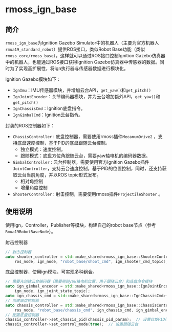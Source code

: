 # rmoss_ign_base

## 简介

`rmoss_ign_base`为Ignition Gazebo Simulator中的机器人（主要为官方机器人`rmua19_standard_robot`）提供ROS接口，类似Robot Base功能（类似`rmoss_core/rmoss_base`），这样就可以通过ROS接口控制Ignition Gazebo仿真器中的机器人，也能通过ROS接口获得Ignition Gazebo仿真器中传感器的数据。同时为了实现高扩展性，将ign执行器与传感器数据进行模块化。

Ignition Gazebo模块如下：

* `IgnImu`：IMU传感器模块，并增加云台API，`get_yaw()`和`get_pitch()` 
* `IgnJointEncoder`：关节编码器模块，并为云台增加额外API，`get_yaw()`和`get_pitch()` 
* `IgnChassisCmd`：Ignition底盘指令。
* `IgnGimbalCmd`：Ignition云台指令。

封装的ROS控制器如下：

* `ChassisController` : 底盘控制器，需要使用rmoss插件`MecanumDrive2` ，支持底盘速度控制，基于PID的底盘跟随云台控制。
  * 独立模式：速度控制。
  * 跟随模式：底盘方位角跟随云台，需要yaw轴电机的编码器数据。
* `GimbalController` : 云台控制器，需要使用官方Ignition Gazebo插件`JointController`，支持云台速度控制，基于PID的位置控制，同时，还支持获取云台当前角度，并以ROS topic形式发布。
  * 相对角控制
  * 增量角度控制
* `ShooterController` : 射击控制，需要使用rmoss插件`ProjectileShooter` 。

## 使用说明

使用Ign，Controller，Publisher等模块，构建自己的robot base节点（参考`Rmua19RobotBaseNode`）。

射击控制器

```c++
// 射击控制器
auto shooter_controller = std::make_shared<rmoss_ign_base::ShooterController>(
    ros_node, ign_node, "robot_base/shoot_cmd", ign_shooter_cmd_topic);
```

底盘控制器，使用ign模块，可实现多种组合。

```c++
// 需要先创建云台编码器（需要用到yaw轴电机位置，用于跟随云台）和底盘命令模块
auto ign_gimbal_encoder = std::make_shared<rmoss_ign_base::IgnJointEncoder>(
    ign_node, ign_joint_state_topic);
auto ign_chassis_cmd = std::make_shared<rmoss_ign_base::IgnChassisCmd>(ign_node, ign_chassis_cmd_topic);
// 创建底盘控制器
auto chassis_controller = std::make_shared<rmoss_ign_base::ChassisController>(
    ros_node, "robot_base/chassis_cmd", ign_chassis_cmd, ign_gimbal_encoder);
// 配置底盘控制器
chassis_controller->set_chassis_pid(chassis_pid_param);  // 设置自旋PID(用于跟随云台位置)
chassis_controller->set_control_mode(true);  // 设置跟随云台
```
